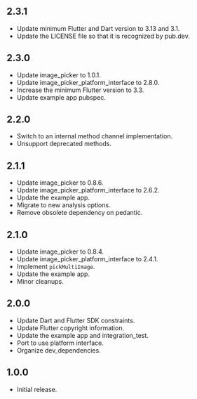 ## 2.3.1

* Update minimum Flutter and Dart version to 3.13 and 3.1.
* Update the LICENSE file so that it is recognized by pub.dev.

## 2.3.0

* Update image_picker to 1.0.1.
* Update image_picker_platform_interface to 2.8.0.
* Increase the minimum Flutter version to 3.3.
* Update example app pubspec.

## 2.2.0

* Switch to an internal method channel implementation.
* Unsupport deprecated methods.

## 2.1.1

* Update image_picker to 0.8.6.
* Update image_picker_platform_interface to 2.6.2.
* Update the example app.
* Migrate to new analysis options.
* Remove obsolete dependency on pedantic.

## 2.1.0

* Update image_picker to 0.8.4.
* Update image_picker_platform_interface to 2.4.1.
* Implement `pickMultiImage`.
* Update the example app.
* Minor cleanups.

## 2.0.0

* Update Dart and Flutter SDK constraints.
* Update Flutter copyright information.
* Update the example app and integration_test.
* Port to use platform interface.
* Organize dev_dependencies.

## 1.0.0

* Initial release.
